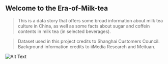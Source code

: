 ## Welcome to the Era-of-Milk-tea
> This is a data story that offers some broad information about milk tea culture in China, as well as some facts about sugar and coffein contents in milk tea (in selected beverages).

> Dataset used in this project credits to Shanghai Customers Council. Background information credits to iiMedia Research and Meituan.




![Alt Text](https://media.giphy.com/media/U85bLH1729B0dCF1II/giphy.gif)
